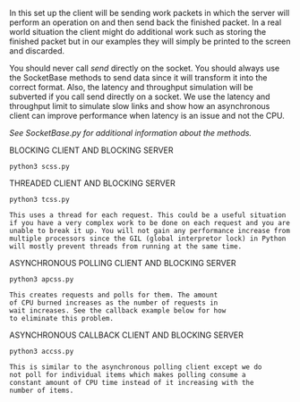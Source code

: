 In this set up the client will be sending work packets in which the server will
perform an operation on and then send back the finished packet. In a real world
situation the client might do additional work such as storing the finished packet
but in our examples they will simply be printed to the screen and discarded.

You should never call _send_ directly on the socket. You should always use the
SocketBase methods to send data since it will transform it into the correct 
format. Also, the latency and throughput simulation will be subverted if you
call send directly on a socket. We use the latency and throughput limit to simulate
slow links and show how an asynchronous client can improve performance when
latency is an issue and not the CPU.

_See SocketBase.py for additional information about the methods._

BLOCKING CLIENT AND BLOCKING SERVER

	python3 scss.py

THREADED CLIENT AND BLOCKING SERVER

	python3 tcss.py
	
	This uses a thread for each request. This could be a useful situation
	if you have a very complex work to be done on each request and you are
	unable to break it up. You will not gain any performance increase from
	multiple processors since the GIL (global interpretor lock) in Python
	will mostly prevent threads from running at the same time.

ASYNCHRONOUS POLLING CLIENT AND BLOCKING SERVER

	python3 apcss.py
	
	This creates requests and polls for them. The amount
	of CPU burned increases as the number of requests in
	wait increases. See the callback example below for how
	to eliminate this problem.
	
ASYNCHRONOUS CALLBACK CLIENT AND BLOCKING SERVER

	python3 accss.py
	
	This is similar to the asynchronous polling client except we do
	not poll for individual items which makes polling consume a
	constant amount of CPU time instead of it increasing with the
	number of items.